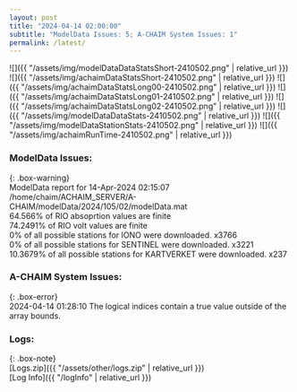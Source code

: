 ```yaml
---
layout: post
title: "2024-04-14 02:00:00"
subtitle: "ModelData Issues: 5; A-CHAIM System Issues: 1"
permalink: /latest/
---
```


![]({{ "/assets/img/modelDataDataStatsShort-2410502.png" | relative_url }})
![]({{ "/assets/img/achaimDataStatsShort-2410502.png" | relative_url }})
![]({{ "/assets/img/achaimDataStatsLong00-2410502.png" | relative_url }})
![]({{ "/assets/img/achaimDataStatsLong01-2410502.png" | relative_url }})
![]({{ "/assets/img/achaimDataStatsLong02-2410502.png" | relative_url }})
![]({{ "/assets/img/modelDataDataStats-2410502.png" | relative_url }})
![]({{ "/assets/img/modelDataStationStats-2410502.png" | relative_url }})
![]({{ "/assets/img/achaimRunTime-2410502.png" | relative_url }})


### ModelData Issues:  
  
{: .box-warning}  
 ModelData report for 14-Apr-2024 02:15:07   
 /home/chaim/ACHAIM_SERVER/A-CHAIM/modelData/2024/105/02/modelData.mat   
 64.566% of RIO absoprtion values are finite   
 74.2491% of RIO volt values are finite   
 0% of all possible stations for IONO were downloaded. x3766   
 0% of all possible stations for SENTINEL were downloaded. x3221   
 10.3679% of all possible stations for KARTVERKET were downloaded. x237   
  
### A-CHAIM System Issues:  
  
{: .box-error}  
2024-04-14 01:28:10 The logical indices contain a true value outside of the array bounds.  

### Logs:  
  
{: .box-note}  
[Logs.zip]({{ "/assets/other/logs.zip" | relative_url }})  
[Log Info]({{ "/logInfo" | relative_url }})  
